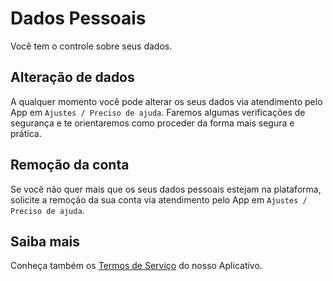 # Dados Pessoais

Você tem o controle sobre seus dados.

## Alteração de dados

A qualquer momento você pode alterar os seus dados via atendimento pelo App em `Ajustes / Preciso de ajuda`. Faremos algumas
verificações de segurança e te orientaremos como proceder da forma mais segura e prática.

## Remoção da conta

Se você não quer mais que os seus dados pessoais estejam na plataforma, solicite a remoção da sua conta via atendimento
pelo App em `Ajustes / Preciso de ajuda`.

## Saiba mais

Conheça também os [Termos de Serviço](../../../termos/aplicativo) do nosso Aplicativo.

